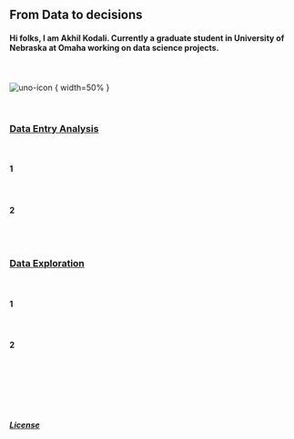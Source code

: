 ## From Data to decisions

#### Hi folks, I am Akhil Kodali. Currently a graduate student in University of Nebraska at Omaha working on data science projects.

<br><br>
![uno-icon](https://user-images.githubusercontent.com/89871722/132144234-51adf16c-46a2-43c8-8980-028fb745b144.jpg) { width=50% }


<br>

### [Data Entry Analysis](https://www.unomaha.edu/)
<br>

#### 1 
<br>

#### 2 
<br><br>

### [Data Exploration](https://www.unomaha.edu/)
<br>

#### 1 
<br>

#### 2 
<br>
<br>
<br>
<br>
<br>









##### [License](https://github.com/akodali1/Data-to-decision-class/blob/main/LICENSE)
